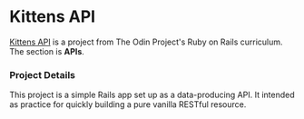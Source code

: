 # Kittens API
[Kittens API](https://www.theodinproject.com/lessons/ruby-on-rails-kittens-api) is a project from The Odin Project's Ruby on Rails curriculum. The section is **APIs**.

### Project Details
This project is a simple Rails app set up as a data-producing API. It intended as practice for quickly building a pure vanilla RESTful resource.